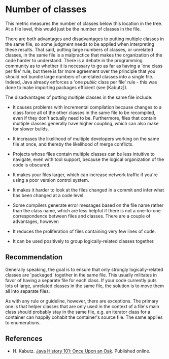 # Number of classes
This metric measures the number of classes below this location in the tree. At a file level, this would just be the number of classes in the file.

There are both advantages and disadvantages to putting multiple classes in the same file, so some judgment needs to be applied when interpreting these results. That said, putting large numbers of classes, or unrelated classes, in the same file is a malpractice that makes the organization of the code harder to understand. There is a debate in the programming community as to whether it is necessary to go as far as having a 'one class per file' rule, but there is far more agreement over the principle that you should not bundle large numbers of unrelated classes into a single file. Indeed, Java already enforces a 'one *public* class per file' rule - this was done to make importing packages efficient (see \[Kabutz\]).

The disadvantages of putting multiple classes in the same file include:

* It causes problems with incremental compilation because changes to a class force all of the other classes in the same file to be recompiled, even if they don't actually need to be. Furthermore, files that contain multiple classes generally have higher coupling, which can also make for slower builds.
* It increases the likelihood of multiple developers working on the same file at once, and thereby the likelihood of merge conflicts.
* Projects whose files contain multiple classes can be less intuitive to navigate, even with tool support, because the logical organization of the code is obscured.
* It makes your files larger, which can increase network traffic if you're using a poor version control system.
* It makes it harder to look at the files changed in a commit and infer what has been changed at a code level.
* Some compilers generate error messages based on the file name rather than the class name, which are less helpful if there is not a one-to-one correspondence between files and classes.
There are a couple of advantages, however:

* It reduces the proliferation of files containing very few lines of code.
* It can be used positively to group logically-related classes together.

## Recommendation
Generally speaking, the goal is to ensure that only strongly logically-related classes are 'packaged' together in the same file. This usually militates in favor of having a separate file for each class. If your code currently puts lots of large, unrelated classes in the same file, the solution is to move them all into separate files.

As with any rule or guideline, however, there are exceptions. The primary one is that helper classes that are only used in the context of a file's main class should probably stay in the same file, e.g. an iterator class for a container can happily cohabit the container's source file. The same applies to enumerations.


## References
* H. Kabutz. [Java History 101: Once Upon an Oak](http://www.devx.com/Java/Article/10686). Published online.
